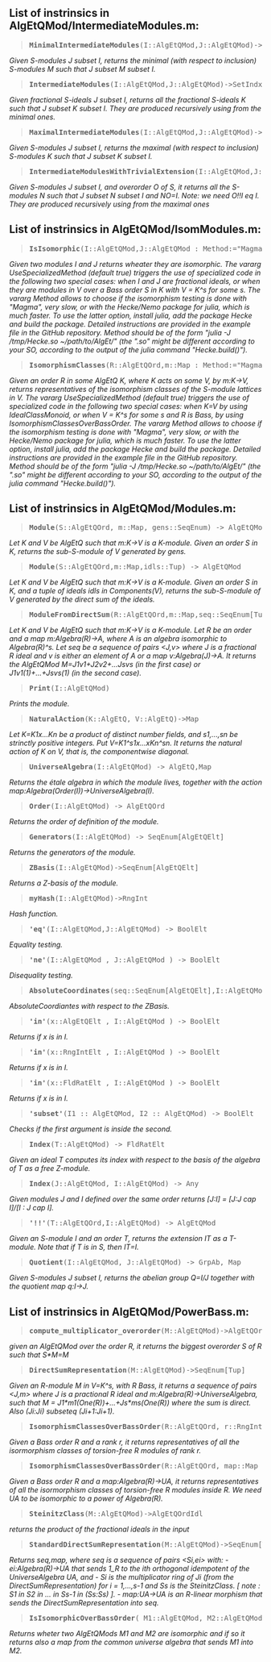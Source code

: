 ## List of instrinsics in AlgEtQMod/IntermediateModules.m:

> <pre><b>MinimalIntermediateModules</b>(I::AlgEtQMod,J::AlgEtQMod)->SetIndx[AlgEtQMod]</pre>
<em>Given S-modules J subset I, returns the minimal (with respect to inclusion) S-modules M such that J subset M subset I.</em>

> <pre><b>IntermediateModules</b>(I::AlgEtQMod,J::AlgEtQMod)->SetIndx[AlgEtQMod]</pre>
<em>Given fractional S-ideals J subset I, returns all the fractional S-ideals K such that J subset K subset I. They are produced recursively using from the minimal ones.</em>

> <pre><b>MaximalIntermediateModules</b>(I::AlgEtQMod,J::AlgEtQMod)->SetIndx[AlgEtQMod]</pre>
<em>Given S-modules J subset I, returns the maximal (with respect to inclusion) S-modules K such that J subset K subset I.</em>

> <pre><b>IntermediateModulesWithTrivialExtension</b>(I::AlgEtQMod,J::AlgEtQMod,O::AlgEtQOrd)->SetIndx[AlgEtQMod]</pre>
<em>Given S-modules J subset I, and overorder O of S, it returns all the S-modules N such that J subset N subset I and NO=I. Note: we need O!!I eq I. They are produced recursively using from the maximal ones</em>


## List of instrinsics in AlgEtQMod/IsomModules.m:

> <pre><b>IsIsomorphic</b>(I::AlgEtQMod,J::AlgEtQMod : Method:="Magma",UseSpecializedMethod:=true) -> BoolElt</pre>
<em>Given two modules I and J returns wheater they are isomorphic.
The vararg UseSpecializedMethod (default true) triggers the use of specialized code in the following two special cases: when I and J are fractional ideals, or when they are modules in V over a Bass order S in K with V = K^s for some s.
The vararg Method allows to choose if the isomorphism testing is done with "Magma", very slow, or with the Hecke/Nemo package for julia, which is much faster.
To use the latter option, install julia, add the package Hecke and build the package.
Detailed instructions are provided in the example file in the GitHub repository.
Method should be of the form "julia -J /tmp/Hecke.so ~/path/to/AlgEt/" (the ".so" might be different according to your SO, according to the output of the julia command "Hecke.build()").</em>

> <pre><b>IsomorphismClasses</b>(R::AlgEtQOrd,m::Map : Method:="Magma", UseSpecializedMethod:=true) -> SeqEnum[AlgEtQMod]</pre>
<em>Given an order R in some AlgEtQ K, where K acts on some V, by m:K->V, returns representatives of the isomorphism classes of the S-module lattices in V.
The vararg UseSpecializedMethod (default true) triggers the use of specialized code in the following two special cases: when K=V by using IdealClassMonoid, or when V = K^s for some s and R is Bass, by using IsomorphismClassesOverBassOrder.
The vararg Method allows to choose if the isomorphism testing is done with "Magma", very slow, or with the Hecke/Nemo package for julia, which is much faster.
To use the latter option, install julia, add the package Hecke and build the package.
Detailed instructions are provided in the example file in the GitHub repository.
Method should be of the form "julia -J /tmp/Hecke.so ~/path/to/AlgEt/" (the ".so" might be different according to your SO, according to the output of the julia command "Hecke.build()").</em>


## List of instrinsics in AlgEtQMod/Modules.m:

> <pre><b>Module</b>(S::AlgEtQOrd, m::Map, gens::SeqEnum) -> AlgEtQMod</pre>
<em>Let K and V be AlgEtQ such that m:K->V is a K-module. Given an order S in K, returns the sub-S-module of V generated by gens.</em>

> <pre><b>Module</b>(S::AlgEtQOrd,m::Map,idls::Tup) -> AlgEtQMod</pre>
<em>Let K and V be AlgEtQ such that m:K->V is a K-module. Given an order S in K, and a tuple of ideals idls in Components(V), returns the sub-S-module of V generated by the direct sum of the ideals.</em>

> <pre><b>ModuleFromDirectSum</b>(R::AlgEtQOrd,m::Map,seq::SeqEnum[Tup])->AlgEtQMod</pre>
<em>Let K and V be AlgEtQ such that m:K->V is a K-module. Let R be an order and a map m:Algebra(R)->A, where A is an algebra isomorphic to Algebra(R)^s. Let seq be a sequence of pairs <J,v> where J is a fractional R ideal and v is either an element of A or a map v:Algebra(J)->A. It returns the AlgEtQMod M=J1v1+J2v2+...Jsvs (in the first case) or J1v1(1)+...+Jsvs(1) (in the second case).</em>

> <pre><b>Print</b>(I::AlgEtQMod)</pre>
<em>Prints the module.</em>

> <pre><b>NaturalAction</b>(K::AlgEtQ, V::AlgEtQ)->Map</pre>
<em>Let K=K1x...Kn be a product of distinct number fields, and s1,...,sn be strinctly positive integers. Put V=K1^s1x...xKn^sn. It returns the natural action of K on V, that is, the componentwise diagonal.</em>

> <pre><b>UniverseAlgebra</b>(I::AlgEtQMod) -> AlgEtQ,Map</pre>
<em>Returns the étale algebra in which the module lives, together with the action map:Algebra(Order(I))->UniverseAlgebra(I).</em>

> <pre><b>Order</b>(I::AlgEtQMod) -> AlgEtQOrd</pre>
<em>Returns the order of definition of the module.</em>

> <pre><b>Generators</b>(I::AlgEtQMod) -> SeqEnum[AlgEtQElt]</pre>
<em>Returns the generators of the module.</em>

> <pre><b>ZBasis</b>(I::AlgEtQMod)->SeqEnum[AlgEtQElt]</pre>
<em>Returns a Z-basis of the module.</em>

> <pre><b>myHash</b>(I::AlgEtQMod)->RngInt</pre>
<em>Hash function.</em>

> <pre><b>'eq'</b>(I::AlgEtQMod,J::AlgEtQMod) -> BoolElt</pre>
<em>Equality testing.</em>

> <pre><b>'ne'</b>(I::AlgEtQMod , J::AlgEtQMod ) -> BoolElt</pre>
<em>Disequality testing.</em>

> <pre><b>AbsoluteCoordinates</b>(seq::SeqEnum[AlgEtQElt],I::AlgEtQMod) -> SeqEnum</pre>
<em>AbsoluteCoordiantes with respect to the ZBasis.</em>

> <pre><b>'in'</b>(x::AlgEtQElt , I::AlgEtQMod ) -> BoolElt</pre>
<em>Returns if x is in I.</em>

> <pre><b>'in'</b>(x::RngIntElt , I::AlgEtQMod ) -> BoolElt</pre>
<em>Returns if x is in I.</em>

> <pre><b>'in'</b>(x::FldRatElt , I::AlgEtQMod ) -> BoolElt</pre>
<em>Returns if x is in I.</em>

> <pre><b>'subset'</b>(I1 :: AlgEtQMod, I2 :: AlgEtQMod) -> BoolElt</pre>
<em>Checks if the first argument is inside the second.</em>

> <pre><b>Index</b>(T::AlgEtQMod) -> FldRatElt</pre>
<em>Given an ideal T computes its index with respect to the basis of the algebra of T as a free Z-module.</em>

> <pre><b>Index</b>(J::AlgEtQMod, I::AlgEtQMod) -> Any</pre>
<em>Given modules J and I defined over the same order returns [J:I] = [J:J cap I]/[I : J cap I].</em>

> <pre><b>'!!'</b>(T::AlgEtQOrd,I::AlgEtQMod) -> AlgEtQMod</pre>
<em>Given an S-module I and an order T, returns the extension IT as a T-module. Note that if T is in S, then IT=I.</em>

> <pre><b>Quotient</b>(I::AlgEtQMod, J::AlgEtQMod) -> GrpAb, Map</pre>
<em>Given S-modules J subset I, returns the abelian group Q=I/J together with the quotient map q:I->J.</em>


## List of instrinsics in AlgEtQMod/PowerBass.m:

> <pre><b>compute_multiplicator_overorder</b>(M::AlgEtQMod)->AlgEtQOrd</pre>
<em>given an AlgEtQMod over the order R, it returns the biggest overorder S of R such that S\*M=M</em>

> <pre><b>DirectSumRepresentation</b>(M::AlgEtQMod)->SeqEnum[Tup]</pre>
<em>Given an R-module M in V=K^s, with R Bass, it returns a sequence of pairs <J,m> where J is a practional R ideal and m:Algebra(R)->UniverseAlgebra, such that M =  J1\*m1(One(R))+...+Js\*ms(One(R)) where the sum is direct. Also (Ji:Ji) subseteq (Ji+1:Ji+1).</em>

> <pre><b>IsomorphismClassesOverBassOrder</b>(R::AlgEtQOrd, r::RngIntElt)->SeqEnum[AlgEtQMod]</pre>
<em>Given a Bass order R and a rank r, it returns representatives of all the isormorphism classes of torsion-free R modules of rank r.</em>

> <pre><b>IsomorphismClassesOverBassOrder</b>(R::AlgEtQOrd, map::Map )->SeqEnum[AlgEtQMod]</pre>
<em>Given a Bass order R and a map:Algebra(R)->UA, it returns representatives of all the isormorphism classes of torsion-free R modules inside R. We need UA to be isomorphic to a power of Algebra(R).</em>

> <pre><b>SteinitzClass</b>(M::AlgEtQMod)->AlgEtQOrdIdl</pre>
<em>returns the product of the fractional ideals in the input</em>

> <pre><b>StandardDirectSumRepresentation</b>(M::AlgEtQMod)->SeqEnum[Tup],Map</pre>
<em>Returns seq,map, where seq is a sequence of pairs <Si,ei> with:
    - ei:Algebra(R)->UA that sends 1_R to the ith orthogonal idempotent of the UniverseAlgebra UA, and
    - Si is the multiplicator ring of Ji (from the DirectSumRepresentation) for i = 1,...,s-1 and Ss is the SteinitzClass.
      [ note : S1 in S2 in ... in Ss-1 in (Ss:Ss) ].
    - map:UA->UA is an R-linear morphism that sends the DirectSumRepresentation into seq.</em>

> <pre><b>IsIsomorphicOverBassOrder</b>( M1::AlgEtQMod, M2::AlgEtQMod )->BoolElt,Map</pre>
<em>Returns wheter two AlgEtQMods M1 and M2 are isomorphic and if so it returns also a map from the common universe algebra that sends M1 into M2.</em>


